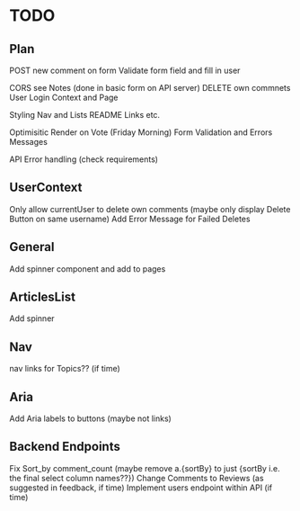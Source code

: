 # TODO

## Plan
POST new comment on form Validate form field and fill in user 

CORS see Notes (done in basic form on API server)
DELETE own commnets
User Login Context and Page

Styling Nav and Lists
README Links etc.

Optimisitic Render on Vote (Friday Morning)
Form Validation and Errors Messages

API Error handling (check requirements)

## UserContext
 Only allow currentUser to delete own comments (maybe only display Delete Button on same username)
 Add Error Message for Failed Deletes

## General
Add spinner component and add to pages

## ArticlesList
Add spinner

## Nav 
nav links for Topics?? (if time)

## Aria
Add Aria labels to buttons (maybe not links)

## Backend Endpoints
Fix Sort_by comment_count (maybe remove a.{sortBy} to just {sortBy i.e. the final select column names??}) 
Change Comments to Reviews (as suggested in feedback, if time)
Implement users endpoint within API (if time)
